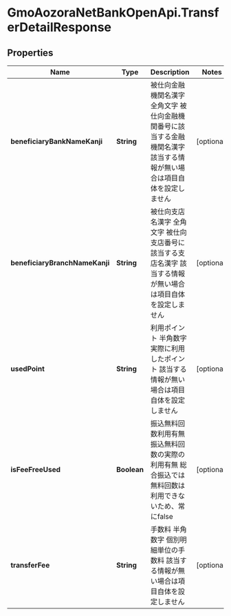 # GmoAozoraNetBankOpenApi.TransferDetailResponse

## Properties
Name | Type | Description | Notes
------------ | ------------- | ------------- | -------------
**beneficiaryBankNameKanji** | **String** | 被仕向金融機関名漢字 全角文字 被仕向金融機関番号に該当する金融機関名漢字 該当する情報が無い場合は項目自体を設定しません  | [optional] 
**beneficiaryBranchNameKanji** | **String** | 被仕向支店名漢字 全角文字 被仕向支店番号に該当する支店名漢字 該当する情報が無い場合は項目自体を設定しません  | [optional] 
**usedPoint** | **String** | 利用ポイント 半角数字 実際に利用したポイント 該当する情報が無い場合は項目自体を設定しません  | [optional] 
**isFeeFreeUsed** | **Boolean** | 振込無料回数利用有無 振込無料回数の実際の利用有無 総合振込では無料回数は利用できないため、常にfalse  | [optional] 
**transferFee** | **String** | 手数料 半角数字 個別明細単位の手数料 該当する情報が無い場合は項目自体を設定しません  | [optional] 


